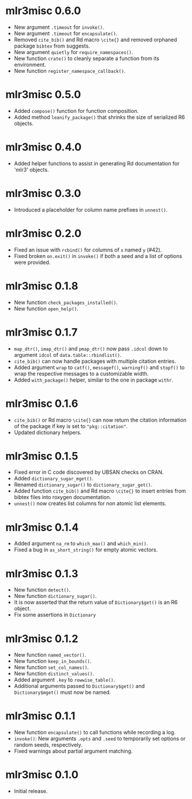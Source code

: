 # mlr3misc 0.6.0

* New argument `.timeout` for `invoke()`.
* New argument `.timeout` for `encapsulate()`.
* Removed `cite_bib()` and Rd macro `\cite{}` and removed orphaned package
  `bibtex` from suggests.
* New argument `quietly` for `require_namespaces()`.
* New function `crate()` to cleanly separate a function from its environment.
* New function `register_namespace_callback()`.

# mlr3misc 0.5.0

* Added `compose()` function for function composition.
* Added method `leanify_package()` that shrinks the size of serialized R6
  objects.

# mlr3misc 0.4.0

* Added helper functions to assist in generating Rd documentation for 'mlr3'
  objects.

# mlr3misc 0.3.0

* Introduced a placeholder for column name prefixes in `unnest()`.

# mlr3misc 0.2.0

* Fixed an issue with `rcbind()` for columns of `x` named `y` (#42).
* Fixed broken `on.exit()` in `invoke()` if both a seed and a list of options
  were provided.

# mlr3misc 0.1.8

* New function `check_packages_installed()`.
* New function `open_help()`.

# mlr3misc 0.1.7

* `map_dtr()`, `imap_dtr()` and `pmap_dtr()` now pass `.idcol` down to argument
  `idcol` of `data.table::rbindlist()`.
* `cite_bib()` can now handle packages with multiple citation entries.
* Added argument `wrap` to `catf()`, `messagef()`, `warningf()` and `stopf()` to
  wrap the respective messages to a customizable width.
* Added `with_package()` helper, similar to the one in package `withr`.

# mlr3misc 0.1.6

* `cite_bib()` or Rd macro `\cite{}` can now return the citation information of
  the package if key is set to `"pkg::citation"`.
* Updated dictionary helpers.

# mlr3misc 0.1.5

* Fixed error in C code discovered by UBSAN checks on CRAN.
* Added `dictionary_sugar_mget()`.
* Renamed `dictionary_sugar()` to `dictionary_sugar_get()`.
* Added function `cite_bib()` and Rd macro `\cite{}` to insert entries from
  bibtex files into roxygen documentation.
* `unnest()` now creates list columns for non atomic list elements.

# mlr3misc 0.1.4

* Added argument `na_rm` to `which_max()` and `which_min()`.
* Fixed a bug in `as_short_string()` for empty atomic vectors.

# mlr3misc 0.1.3

* New function `detect()`.
* New function `dictionary_sugar()`.
* It is now asserted that the return value of `Dictionary$get()` is an R6 object.
* Fix some assertions in `Dictionary`

# mlr3misc 0.1.2

* New function `named_vector()`.
* New function `keep_in_bounds()`.
* New function `set_col_names()`.
* New function `distinct_values()`.
* Added argument `.key` to `rowwise_table()`.
* Additional arguments passed to `Dictionary$get()` and `Dictionary$mget()`
  must now be named.

# mlr3misc 0.1.1

* New function `encapsulate()` to call functions while recording a log.
* `invoke()`: New arguments `.opts` and `.seed` to temporarily set options or
  random seeds, respectively.
* Fixed warnings about partial argument matching.

# mlr3misc 0.1.0

* Initial release.

